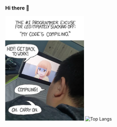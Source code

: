### Hi there 👋

<img width="50%" src="./img/compiling.jpg"> ![Top Langs](https://github-readme-stats.vercel.app/api/top-langs/?username=Hot-key&layout=compact)

